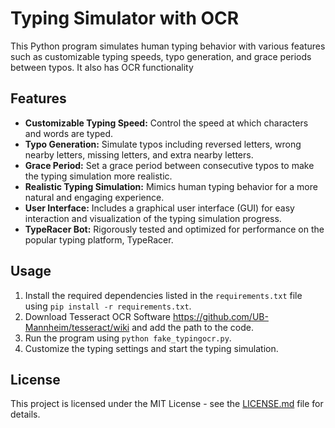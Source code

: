 # Typing Simulator with OCR

This Python program simulates human typing behavior with various features such as customizable typing speeds, typo generation, and grace periods between typos. It also has OCR functionality

## Features

- **Customizable Typing Speed:** Control the speed at which characters and words are typed.
- **Typo Generation:** Simulate typos including reversed letters, wrong nearby letters, missing letters, and extra nearby letters.
- **Grace Period:** Set a grace period between consecutive typos to make the typing simulation more realistic.
- **Realistic Typing Simulation:** Mimics human typing behavior for a more natural and engaging experience.
- **User Interface:** Includes a graphical user interface (GUI) for easy interaction and visualization of the typing simulation progress.
- **TypeRacer Bot:**  Rigorously tested and optimized for performance on the popular typing platform, TypeRacer.

## Usage

1. Install the required dependencies listed in the `requirements.txt` file using `pip install -r requirements.txt`.
2. Download Tesseract OCR Software https://github.com/UB-Mannheim/tesseract/wiki and add the path to the code.
3. Run the program using `python fake_typingocr.py`.
4. Customize the typing settings and start the typing simulation.

## License

This project is licensed under the MIT License - see the [LICENSE.md](LICENSE.md) file for details.
